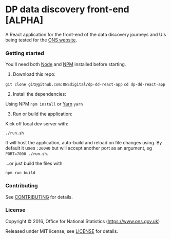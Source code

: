 DP data discovery front-end [ALPHA]
================

A React application for the front-end of the data discovery journeys and UIs being tested for the [ONS website](https://www.ons.gov.uk).

### Getting started

You'll need both [Node](https://nodejs.org/en/) and [NPM](https://www.npmjs.com/) installed before starting. 


1. Download this repo:

`git clone git@github.com:ONSdigital/dp-dd-react-app`
`cd dp-dd-react-app`


2. Install the dependencies:

Using NPM `npm install` or [Yarn](https://github.com/yarnpkg/yarn)
`yarn`


3. Run or build the application:

Kick off local dev server with:
```
./run.sh
```

It will host the application, auto-build and reload on file changes using. By default it uses `:20040` but will accept another port as an argument, eg `PORT=7000 ./run.sh`.

...or just build the files with
```
npm run build
```
 

### Contributing

See [CONTRIBUTING](CONTRIBUTING.md) for details.

### License

Copyright ©‎ 2016, Office for National Statistics (https://www.ons.gov.uk)

Released under MIT license, see [LICENSE](LICENSE.md) for details.
